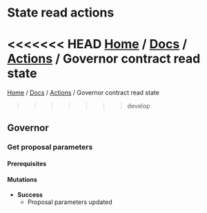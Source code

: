 # State read actions
<<<<<<< HEAD
[Home](../../../README.md) / [Docs](../../index.md) / [Actions](../index.md) / Governor contract read state
=======
[Home](../README.md) / [Docs](../index.md) / [Actions](./index.md) / Governor contract read state
>>>>>>> develop

## Governor 

### Get proposal parameters

#### Prerequisites

#### Mutations

- **Success**
    - Proposal parameters updated